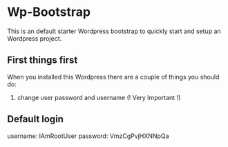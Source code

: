 # Wp-Bootstrap

This is an default starter Wordpress bootstrap to quickly start and setup an Wordpress project.

## First things first

When you installed this Wordpress there are a couple of things you should do:

1. change user password and username (! Very Important !)

## Default login
username: IAmRootUser
password: VmzCgPvjHXNNpQa